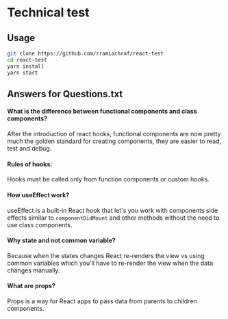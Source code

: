 # Technical test

## Usage

```bash
git clone https://github.com/rramiachraf/react-test
cd react-test
yarn install
yarn start
```

## Answers for Questions.txt

#### What is the difference between functional components and class components?
After the introduction of react hooks, functional components are now pretty much the golden standard for creating components, they are easier to read, test and debug.

#### Rules of hooks:
Hooks must be called only from function components or custom hooks.

#### How useEffect work?
useEffect is a built-in React hook that let's you work with components side effects similar to `componentDidMount` and other methods without the need to use class components.

#### Why state and not common variable?
Because when the states changes React re-renders the view vs using common variables which you'll have to re-render the view when the data changes manually.

#### What are props?
Props is a way for React apps to pass data from parents to children components.
